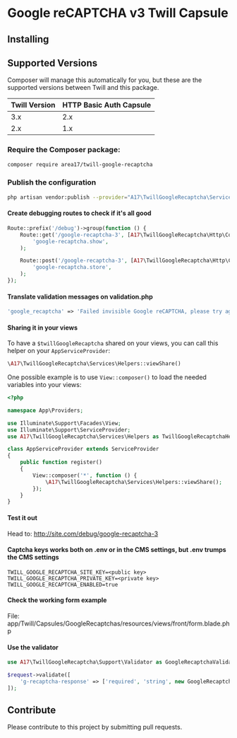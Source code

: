 # Google reCAPTCHA v3 Twill Capsule

## Installing

## Supported Versions
Composer will manage this automatically for you, but these are the supported versions between Twill and this package.

| Twill Version | HTTP Basic Auth Capsule |
|---------------|-------------------------|
| 3.x           | 2.x                     |
| 2.x           | 1.x                     |

### Require the Composer package:

```bash
composer require area17/twill-google-recaptcha
```

### Publish the configuration

```bash
php artisan vendor:publish --provider="A17\TwillGoogleRecaptcha\ServiceProvider"
```

#### Create debugging routes to check if it's all good

```php
Route::prefix('/debug')->group(function () {
    Route::get('/google-recaptcha-3', [A17\TwillGoogleRecaptcha\Http\Controllers\TwillGoogleRecaptchaFrontController::class, 'show'])->name(
        'google-recaptcha.show',
    );

    Route::post('/google-recaptcha-3', [A17\TwillGoogleRecaptcha\Http\Controllers\TwillGoogleRecaptchaFrontController::class, 'store'])->name(
        'google-recaptcha.store',
    );
});
```

#### Translate validation messages on validation.php

```php
'google_recaptcha' => 'Failed invisible Google reCAPTCHA, please try again.',
```

#### Sharing it in your views

To have a `$twillGoogleRecaptcha` shared on your views, you can call this helper on your `AppServiceProvider`: 

```php
\A17\TwillGoogleRecaptcha\Services\Helpers::viewShare()
```

One possible example is to use `View::composer()` to load the needed variables into your views: 

``` php
<?php

namespace App\Providers;

use Illuminate\Support\Facades\View;
use Illuminate\Support\ServiceProvider;
use A17\TwillGoogleRecaptcha\Services\Helpers as TwillGoogleRecaptchaHelpers;

class AppServiceProvider extends ServiceProvider
{
    public function register()
    {
        View::composer('*', function () {
            \A17\TwillGoogleRecaptcha\Services\Helpers::viewShare();
        });
    }
}
```

#### Test it out

Head to: http://site.com/debug/google-recaptcha-3

#### Captcha keys works both on .env or in the CMS settings, but .env trumps the CMS settings

```dotenv
TWILL_GOOGLE_RECAPTCHA_SITE_KEY=<public key>
TWILL_GOOGLE_RECAPTCHA_PRIVATE_KEY=<private key>
TWILL_GOOGLE_RECAPTCHA_ENABLED=true
```

#### Check the working form example

File: app/Twill/Capsules/GoogleRecaptchas/resources/views/front/form.blade.php

#### Use the validator

```php
use A17\TwillGoogleRecaptcha\Support\Validator as GoogleRecaptchaValidator;

$request->validate([
    'g-recaptcha-response' => ['required', 'string', new GoogleRecaptchaValidator()],
]);
```

## Contribute

Please contribute to this project by submitting pull requests.
